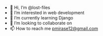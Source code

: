 - 👋 Hi, I’m @lost-files
- 👀 I’m interested in web development
- 🌱 I’m currently learning Django
- 💞️ I’m looking to collaborate on 
- 📫 How to reach me pmirase12@gmail.com

<!---
lost-files/lost-files is a ✨ special ✨ repository because its `README.md` (this file) appears on your GitHub profile.
You can click the Preview link to take a look at your changes.
--->
